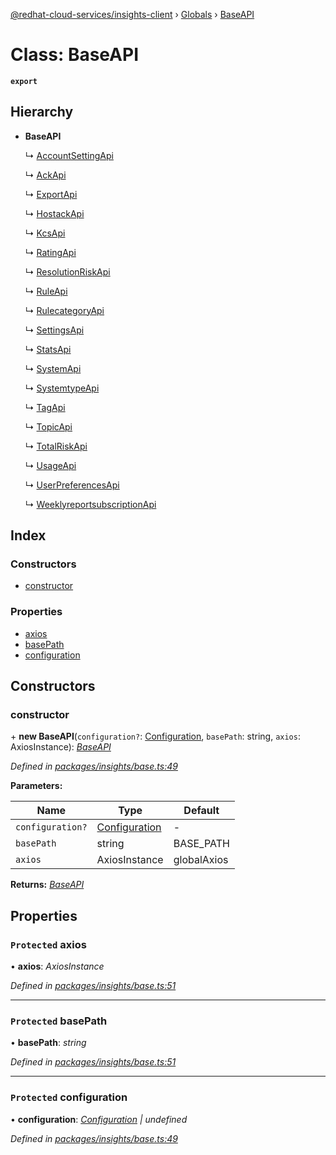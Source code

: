 [@redhat-cloud-services/insights-client](../README.md) › [Globals](../globals.md) › [BaseAPI](baseapi.md)

# Class: BaseAPI

**`export`** 

## Hierarchy

* **BaseAPI**

  ↳ [AccountSettingApi](accountsettingapi.md)

  ↳ [AckApi](ackapi.md)

  ↳ [ExportApi](exportapi.md)

  ↳ [HostackApi](hostackapi.md)

  ↳ [KcsApi](kcsapi.md)

  ↳ [RatingApi](ratingapi.md)

  ↳ [ResolutionRiskApi](resolutionriskapi.md)

  ↳ [RuleApi](ruleapi.md)

  ↳ [RulecategoryApi](rulecategoryapi.md)

  ↳ [SettingsApi](settingsapi.md)

  ↳ [StatsApi](statsapi.md)

  ↳ [SystemApi](systemapi.md)

  ↳ [SystemtypeApi](systemtypeapi.md)

  ↳ [TagApi](tagapi.md)

  ↳ [TopicApi](topicapi.md)

  ↳ [TotalRiskApi](totalriskapi.md)

  ↳ [UsageApi](usageapi.md)

  ↳ [UserPreferencesApi](userpreferencesapi.md)

  ↳ [WeeklyreportsubscriptionApi](weeklyreportsubscriptionapi.md)

## Index

### Constructors

* [constructor](baseapi.md#constructor)

### Properties

* [axios](baseapi.md#protected-axios)
* [basePath](baseapi.md#protected-basepath)
* [configuration](baseapi.md#protected-configuration)

## Constructors

###  constructor

\+ **new BaseAPI**(`configuration?`: [Configuration](configuration.md), `basePath`: string, `axios`: AxiosInstance): *[BaseAPI](baseapi.md)*

*Defined in [packages/insights/base.ts:49](https://github.com/RedHatInsights/javascript-clients/blob/master/packages/insights/base.ts#L49)*

**Parameters:**

Name | Type | Default |
------ | ------ | ------ |
`configuration?` | [Configuration](configuration.md) | - |
`basePath` | string | BASE_PATH |
`axios` | AxiosInstance | globalAxios |

**Returns:** *[BaseAPI](baseapi.md)*

## Properties

### `Protected` axios

• **axios**: *AxiosInstance*

*Defined in [packages/insights/base.ts:51](https://github.com/RedHatInsights/javascript-clients/blob/master/packages/insights/base.ts#L51)*

___

### `Protected` basePath

• **basePath**: *string*

*Defined in [packages/insights/base.ts:51](https://github.com/RedHatInsights/javascript-clients/blob/master/packages/insights/base.ts#L51)*

___

### `Protected` configuration

• **configuration**: *[Configuration](configuration.md) | undefined*

*Defined in [packages/insights/base.ts:49](https://github.com/RedHatInsights/javascript-clients/blob/master/packages/insights/base.ts#L49)*
